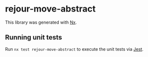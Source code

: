 # rejour-move-abstract

This library was generated with [Nx](https://nx.dev).

## Running unit tests

Run `nx test rejour-move-abstract` to execute the unit tests via [Jest](https://jestjs.io).
